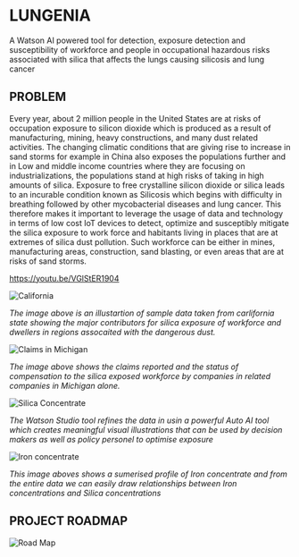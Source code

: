 # LUNGENIA
A Watson AI powered tool for detection, exposure detection and susceptibility of workforce and people in occupational hazardous risks associated with silica that affects the lungs causing silicosis and lung cancer
## PROBLEM
Every year, about 2 million people in the United States are at risks of occupation exposure to silicon dioxide which is produced as a result of manufacturing, mining, heavy constructions, and many dust related activities. The changing climatic conditions that are giving rise to increase in sand storms for example in China also exposes the populations further and in Low and middle income countries where they are focusing on industrializations, the populations stand at high risks of taking in high amounts of silica. Exposure to free crystalline silicon dioxide or silica leads to an incurable condition known as Silicosis which begins with difficulty in breathing followed by other mycobacterial diseases and lung cancer. This therefore makes it important to leverage the usage of data and technology in terms of low cost IoT devices to detect, optimize and susceptibly mitigate the silica exposure to work force and habitants living in places that are at extremes of silica dust pollution. Such workforce can be either in mines, manufacturing areas, construction, sand blasting, or even areas that are at risks of sand storms.

https://youtu.be/VGlStER1904

![California](https://user-images.githubusercontent.com/89135517/130332407-3290dc22-263a-455b-ab97-b31320112650.PNG)

*The image above is an illustartion of sample data taken from carlifornia state showing the major contributors for silica exposure of workforce and dwellers in regions assocaited with the dangerous dust.*

![Claims in Michigan](https://user-images.githubusercontent.com/89135517/130332458-2fd82ee5-be4a-446a-8a72-39c484ace2b6.PNG)

*The image above shows the claims reported and the status of compensation to the silica exposed workforce by companies in related companies in Michigan alone.*

![Silica Concentrate](https://user-images.githubusercontent.com/89135517/130333620-5a1c32b8-107f-437d-8954-61bdf3312d46.PNG)

*The Watson Studio tool refines the data in usin a powerful Auto AI tool which creates meaningful visual illustrations that can be used by decision makers as well as policy personel to optimise exposure*

![Iron concentrate](https://user-images.githubusercontent.com/89135517/130333675-34b0e502-4a76-4018-b666-678945873a30.PNG)

*This image aboves shows a sumerised profile of Iron concentrate and from the entire data we can easily draw relationships between Iron concentrations and Silica concentrations*

## PROJECT ROADMAP

![Road Map](https://user-images.githubusercontent.com/89135517/130338267-e73b8e18-6a04-4429-9989-af3da8f73db6.PNG)
